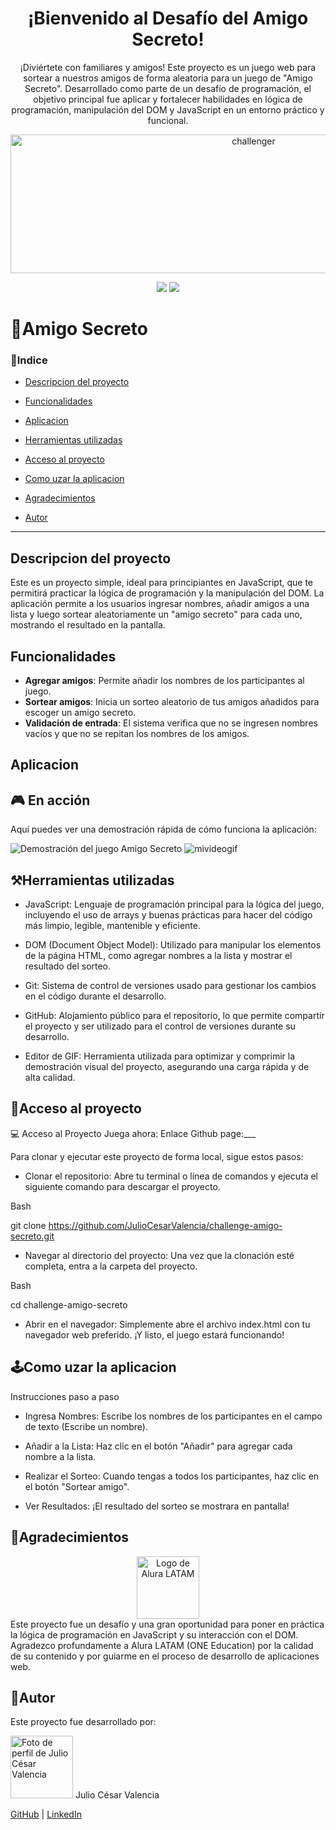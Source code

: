 <h1 align="center">¡Bienvenido al Desafío del Amigo Secreto!</h1>

<p align="center"> ¡Diviértete con familiares y amigos! Este proyecto es un juego web para sortear a nuestros amigos de forma aleatoria para un juego de "Amigo Secreto". Desarrollado como parte de un desafío de programación, el objetivo principal fue aplicar y fortalecer habilidades en lógica de programación, manipulación del DOM y JavaScript en un entorno práctico y funcional.</p>

<p align="center">
  <img width="762" height="222" alt="challenger" src="https://github.com/user-attachments/assets/f565e8d8-5192-4aa0-90ef-6502683f2759" />
</p>

<p align="center">
  <img src="http://img.shields.io/static/v1?label=STATUS&message=TEMINADO&color=RED&style=for-the-badge" />
  <img src="http://img.shields.io/static/v1?label=RELEASE&message=EM%20SEPTIEMBRE&color=RED&style=for-the-badge" />
</p>



# 🎁Amigo Secreto

### 📖Indice

- [Descripcion del proyecto](#descripcion-del-proyecto)

- [Funcionalidades](#funcionalidades)

- [Aplicacion](#aplicacion)

- [Herramientas utilizadas](#herramientas-utilizadas)

- [Acceso al proyecto](#acceso-al-proyecto)

- [Como uzar la aplicacion](#como-uzar-la-aplicacion)

- [Agradecimientos](#agradecimientos)

- [Autor](#autor)
---
## Descripcion del proyecto

Este es un proyecto simple, ideal para principiantes en JavaScript, que te permitirá practicar la lógica de programación y la manipulación del DOM. La aplicación permite a los usuarios ingresar nombres, añadir amigos a una lista y luego sortear aleatoriamente un "amigo secreto" para cada uno, mostrando el resultado en la pantalla.

## Funcionalidades

- **Agregar amigos**: Permite añadir los nombres de los participantes al juego.
- **Sortear amigos**: Inicia un sorteo aleatorio de tus amigos añadidos para escoger un amigo secreto.
- **Validación de entrada**: El sistema verifica que no se ingresen nombres vacíos y que no se repitan los nombres de los amigos.

## Aplicacion

## 🎮 En acción

Aquí puedes ver una demostración rápida de cómo funciona la aplicación:

![Demostración del juego Amigo Secreto](mivideogif.gif)
![mivideogif](https://github.com/user-attachments/assets/81b935be-5635-4f64-a439-9a78f73a95f7)

## ⚒Herramientas utilizadas

- JavaScript: Lenguaje de programación principal para la lógica del juego, incluyendo el uso de arrays y buenas prácticas para hacer del código más limpio, legible, mantenible y eficiente.

- DOM (Document Object Model): Utilizado para manipular los elementos de la página HTML, como agregar nombres a la lista y mostrar el resultado del sorteo.

- Git: Sistema de control de versiones usado para gestionar los cambios en el código durante el desarrollo.

- GitHub: Alojamiento público para el repositorio, lo que permite compartir el proyecto y ser utilizado para el control de versiones durante su desarrollo.

- Editor de GIF: Herramienta utilizada para optimizar y comprimir la demostración visual del proyecto, asegurando una carga rápida y de alta calidad.

## 🚀Acceso al proyecto

💻 Acceso al Proyecto
Juega ahora: Enlace Github page:___

Para clonar y ejecutar este proyecto de forma local, sigue estos pasos:

- Clonar el repositorio: Abre tu terminal o línea de comandos y ejecuta el siguiente comando para descargar el proyecto.

Bash

git clone https://github.com/JulioCesarValencia/challenge-amigo-secreto.git

- Navegar al directorio del proyecto: Una vez que la clonación esté completa, entra a la carpeta del proyecto.

Bash

cd challenge-amigo-secreto

- Abrir en el navegador: Simplemente abre el archivo index.html con tu navegador web preferido. ¡Y listo, el juego estará funcionando!

## 🕹Como uzar la aplicacion

Instrucciones paso a paso
- Ingresa Nombres: Escribe los nombres de los participantes en el campo de texto (Escribe un nombre).

- Añadir a la Lista: Haz clic en el botón "Añadir" para agregar cada nombre a la lista.

- Realizar el Sorteo: Cuando tengas a todos los participantes, haz clic en el botón "Sortear amigo".

- Ver Resultados: ¡El resultado del sorteo se mostrara en pantalla!

## 🙏Agradecimientos
<div align="center">
<img src="https://www.aluracursos.com/assets/img/home/alura-logo.1750260032.svg" alt="Logo de Alura LATAM" width="100px">
</div>
Este proyecto fue un desafío y una gran oportunidad para poner en práctica la lógica de programación en JavaScript y su interacción con el DOM. Agradezco profundamente a Alura LATAM (ONE Education) por la calidad de su contenido y por guiarme en el proceso de desarrollo de aplicaciones web.

## 🤝Autor

Este proyecto fue desarrollado por:

<img src="https://gravatar.com/avatar/11f47f8719a9c0b62bcf61f7275c1501b0a1929243443ea4bcff445c6eb432a5?v=1757574606000&size=256&d=initials" alt="Foto de perfil de Julio César Valencia" width="100px">
Julio César Valencia

<a href="https://github.com/JulioCesarValencia">GitHub</a> | <a href="https://www.linkedin.com/in/julio-cesar-valencia/">LinkedIn</a>




